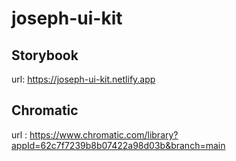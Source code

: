 # joseph-ui-kit

## Storybook

url: https://joseph-ui-kit.netlify.app

## Chromatic

url : https://www.chromatic.com/library?appId=62c7f7239b8b07422a98d03b&branch=main

